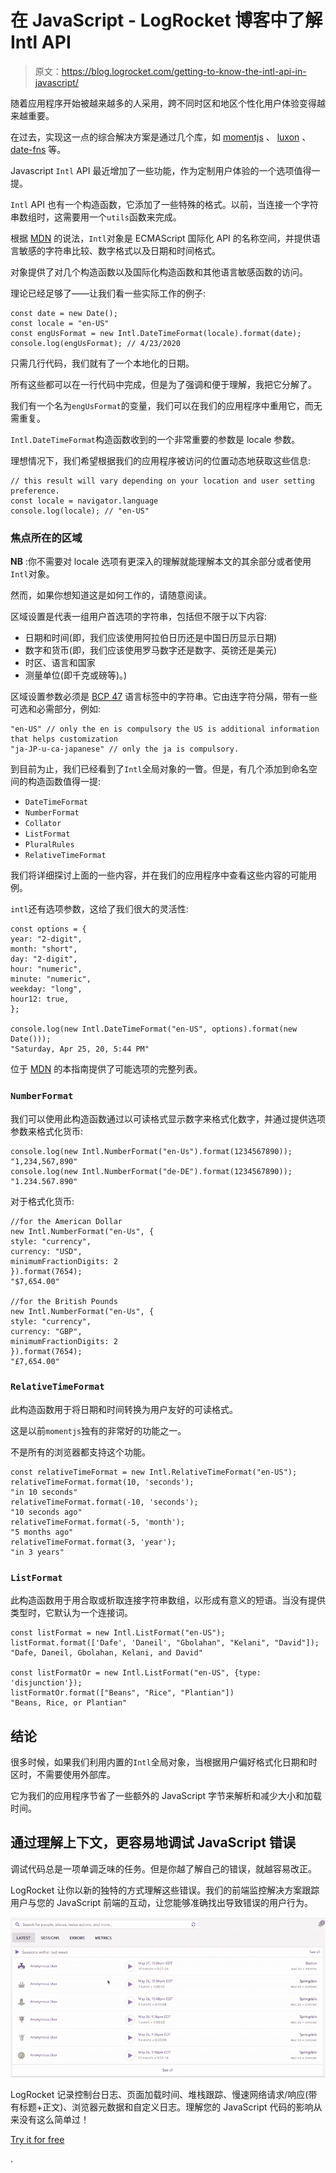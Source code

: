 # 在 JavaScript - LogRocket 博客中了解 Intl API

> 原文：<https://blog.logrocket.com/getting-to-know-the-intl-api-in-javascript/>

随着应用程序开始被越来越多的人采用，跨不同时区和地区个性化用户体验变得越来越重要。

在过去，实现这一点的综合解决方案是通过几个库，如 [momentjs](https://momentjs.com/) 、 [luxon](https://moment.github.io/luxon/index.html) 、 [date-fns](https://date-fns.org/) 等。

Javascript `Intl` API 最近增加了一些功能，作为定制用户体验的一个选项值得一提。

`Intl` API 也有一个构造函数，它添加了一些特殊的格式。以前，当连接一个字符串数组时，这需要用一个`utils`函数来完成。

根据 [MDN](https://developer.mozilla.org/en-US/docs/Web/JavaScript/Reference/Global_Objects/Intl) 的说法，`Intl`对象是 ECMAScript 国际化 API 的名称空间，并提供语言敏感的字符串比较、数字格式以及日期和时间格式。

对象提供了对几个构造函数以及国际化构造函数和其他语言敏感函数的访问。

理论已经足够了——让我们看一些实际工作的例子:

```
const date = new Date();
const locale = "en-US"
const engUsFormat = new Intl.DateTimeFormat(locale).format(date);
console.log(engUsFormat); // 4/23/2020
```

只需几行代码，我们就有了一个本地化的日期。

所有这些都可以在一行代码中完成，但是为了强调和便于理解，我把它分解了。

我们有一个名为`engUsFormat`的变量，我们可以在我们的应用程序中重用它，而无需重复。

`Intl.DateTimeFormat`构造函数收到的一个非常重要的参数是 locale 参数。

理想情况下，我们希望根据我们的应用程序被访问的位置动态地获取这些信息:

```
// this result will vary depending on your location and user setting preference.
const locale = navigator.language
console.log(locale); // "en-US"
```

### 焦点所在的区域

**NB** :你不需要对 locale 选项有更深入的理解就能理解本文的其余部分或者使用`Intl`对象。

然而，如果你想知道这是如何工作的，请随意阅读。

区域设置是代表一组用户首选项的字符串，包括但不限于以下内容:

*   日期和时间(即，我们应该使用阿拉伯日历还是中国日历显示日期)
*   数字和货币(即，我们应该使用罗马数字还是数字、英镑还是美元)
*   时区、语言和国家
*   测量单位(即千克或磅等)。)

区域设置参数必须是 [BCP 47](https://developer.mozilla.org/en-US/docs/Web/JavaScript/Reference/Global_Objects/Intl#locales_argument) 语言标签中的字符串。它由连字符分隔，带有一些可选和必需部分，例如:

```
"en-US" // only the en is compulsory the US is additional information that helps customization
"ja-JP-u-ca-japanese" // only the ja is compulsory.
```

到目前为止，我们已经看到了`Intl`全局对象的一瞥。但是，有几个添加到命名空间的构造函数值得一提:

*   `DateTimeFormat`
*   `NumberFormat`
*   `Collator`
*   `ListFormat`
*   `PluralRules`
*   `RelativeTimeFormat`

我们将详细探讨上面的一些内容，并在我们的应用程序中查看这些内容的可能用例。

`intl`还有选项参数，这给了我们很大的灵活性:

```
const options = {
year: "2-digit",
month: "short",
day: "2-digit",
hour: "numeric",
minute: "numeric",
weekday: "long",
hour12: true,
};

console.log(new Intl.DateTimeFormat("en-US", options).format(new Date()));
"Saturday, Apr 25, 20, 5:44 PM"
```

位于 [MDN](https://developer.mozilla.org/en-US/docs/Web/JavaScript/Reference/Global_Objects/Intl/DateTimeFormat/DateTimeFormat) 的本指南提供了可能选项的完整列表。

### `NumberFormat`

我们可以使用此构造函数通过以可读格式显示数字来格式化数字，并通过提供选项参数来格式化货币:

```
console.log(new Intl.NumberFormat("en-Us").format(1234567890));
"1,234,567,890"
console.log(new Intl.NumberFormat("de-DE").format(1234567890));
"1.234.567.890"
```

对于格式化货币:

```
//for the American Dollar
new Intl.NumberFormat("en-Us", {
style: "currency",
currency: "USD",
minimumFractionDigits: 2
}).format(7654);
"$7,654.00"

//for the British Pounds
new Intl.NumberFormat("en-Us", {
style: "currency",
currency: "GBP",
minimumFractionDigits: 2
}).format(7654);
"£7,654.00"
```

### `RelativeTimeFormat`

此构造函数用于将日期和时间转换为用户友好的可读格式。

这是以前`momentjs`独有的非常好的功能之一。

不是所有的浏览器都支持这个功能。

```
const relativeTimeFormat = new Intl.RelativeTimeFormat("en-US");
relativeTimeFormat.format(10, 'seconds');
"in 10 seconds"
relativeTimeFormat.format(-10, 'seconds');
"10 seconds ago"
relativeTimeFormat.format(-5, 'month');
"5 months ago"
relativeTimeFormat.format(3, 'year');
"in 3 years"
```

### `ListFormat`

此构造函数用于用合取或析取连接字符串数组，以形成有意义的短语。当没有提供类型时，它默认为一个连接词。

```
const listFormat = new Intl.ListFormat("en-US");
listFormat.format(['Dafe', 'Daneil', "Gbolahan", "Kelani", "David"]);
"Dafe, Daneil, Gbolahan, Kelani, and David"

const listFormatOr = new Intl.ListFormat("en-US", {type: 'disjunction'});
listFormatOr.format(["Beans", "Rice", "Plantian"])
"Beans, Rice, or Plantian"
```

## 结论

很多时候，如果我们利用内置的`Intl`全局对象，当根据用户偏好格式化日期和时区时，不需要使用外部库。

它为我们的应用程序节省了一些额外的 JavaScript 字节来解析和减少大小和加载时间。

## 通过理解上下文，更容易地调试 JavaScript 错误

调试代码总是一项单调乏味的任务。但是你越了解自己的错误，就越容易改正。

LogRocket 让你以新的独特的方式理解这些错误。我们的前端监控解决方案跟踪用户与您的 JavaScript 前端的互动，让您能够准确找出导致错误的用户行为。

[![LogRocket Dashboard Free Trial Banner](img/cbfed9be3defcb505e662574769a7636.png)](https://lp.logrocket.com/blg/javascript-signup)

LogRocket 记录控制台日志、页面加载时间、堆栈跟踪、慢速网络请求/响应(带有标题+正文)、浏览器元数据和自定义日志。理解您的 JavaScript 代码的影响从来没有这么简单过！

[Try it for free](https://lp.logrocket.com/blg/javascript-signup)

.
